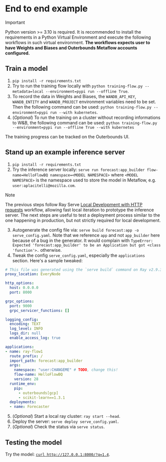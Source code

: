 # End to end example

> [!IMPORTANT]
> Python version >= 3.10 is required. It is recommended to install the requirements
> in a Python Virtual Environment and execute the following workflows in such
> virtual environment.
> **The workflows expects user to have Weights and Biases and Outerbounds Metaflow accounts configured.**

## Train a model

1. `pip install -r requirements.txt`
2. Try to run the training flow locally with `python training-flow.py --metadata=local --environment=pypi run --offline True`.
3. To record the data in Weights and Biases, the `WANDB_API_KEY`, `WANDB_ENTITY` and `WANDB_PROJECT` environment variables need to be set. Then the following command can be used: `python training-flow.py --environment=pypi run --with kubernetes`.
4. (_Optional_) To run the training on a cluster without recording informations to W&B, the following command can be used: `python training-flow.py --environment=pypi run --offline True --with kubernetes`

The training progress can be tracked on the Outerbounds UI.

## Stand up an example inference server

1. `pip install -r requirements.txt`
2. Try the inference server locally: `serve run forecast:app_builder flow-name=HelloFlowBQ namespace=<MODEL NAMESPACE>` where
`<MODEL NAMESPACE>` is the namespace used to store the model in Metaflow, e.g. `user:aplacitelli@mozilla.com`.

> [!NOTE]
> The previous steps follow Ray Serve [Local Development with HTTP requests](https://docs.ray.io/en/latest/serve/advanced-guides/dev-workflow.html#local-development-with-http-requests) workflow, allowing fast
> local iteration to prototype the inference server. The next steps are useful to test
> a deployment process similar to the one happening in production, but not strictly
> required for local development.

3. Autogenerate the config file via: `serve build forecast:app -o serve_config.yaml`. Note that
we reference `app` and not `app_builder` here because of a bug in the generator. It would complain
with `TypeError: Expected 'forecast:app_builder' to be an Application but got <class 'function'>.` otherwise.
4. Tweak the config `serve_config.yaml`, especially the `applications` section. Here's a sample tweaked:

```yaml
# This file was generated using the `serve build` command on Ray v2.9.3.
proxy_location: EveryNode

http_options:
  host: 0.0.0.0
  port: 8000

grpc_options:
  port: 9000
  grpc_servicer_functions: []

logging_config:
  encoding: TEXT
  log_level: INFO
  logs_dir: null
  enable_access_log: true

applications:
- name: ray-flow1
  route_prefix: /
  import_path: forecast:app_builder
  args:
    namespace: "user:CHANGEME" # TODO, change this!
    flow-name: HelloFlowBQ
    version: 28
  runtime_env:
    pip:
      - outerbounds[gcp]
      - scikit-learn==1.3.1
  deployments:
  - name: Forecaster
```

5. (_Optional_) Start a local ray cluster: `ray start --head`.
6. Deploy the server: `serve deploy serve_config.yaml`.
7. (_Optional_) Check the status via `serve status`.

## Testing the model
Try the model: [`curl http://127.0.0.1:8000/?q=1.4`](http://127.0.0.1:8000/?q=1.4).
